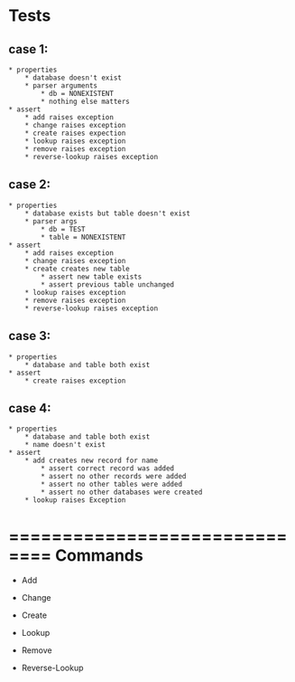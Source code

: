 # Tests

## case 1:
    * properties
        * database doesn't exist
        * parser arguments
            * db = NONEXISTENT
            * nothing else matters
    * assert
        * add raises exception
        * change raises exception
        * create raises expection
        * lookup raises exception
        * remove raises exception
        * reverse-lookup raises exception

## case 2:
    * properties
        * database exists but table doesn't exist
        * parser args
            * db = TEST
            * table = NONEXISTENT
    * assert
        * add raises exception
        * change raises exception
        * create creates new table
            * assert new table exists
            * assert previous table unchanged
        * lookup raises exception
        * remove raises exception
        * reverse-lookup raises exception

## case 3:
    * properties
        * database and table both exist
    * assert
        * create raises exception

## case 4:
    * properties
        * database and table both exist
        * name doesn't exist
    * assert
        * add creates new record for name
            * assert correct record was added
            * assert no other records were added
            * assert no other tables were added
            * assert no other databases were created
        * lookup raises Exception
        










==============================
Commands
==============================

* Add

* Change

* Create

* Lookup

* Remove

* Reverse-Lookup



